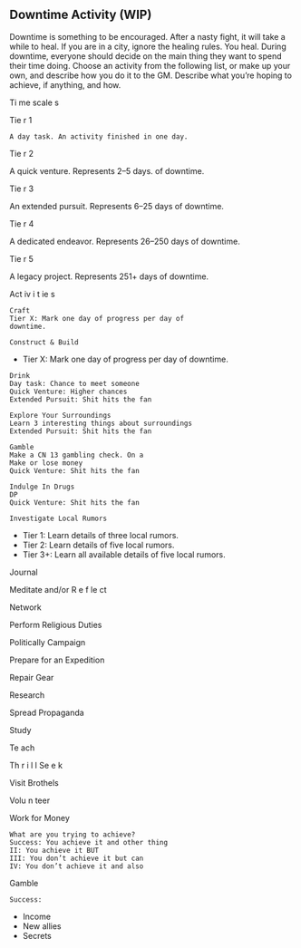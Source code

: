 ## Downtime Activity (WIP)

Downtime is something to be encouraged. After
a nasty fight, it will take a while to heal. If you are in
a city, ignore the healing rules. You heal.
During downtime, everyone should decide on the
main thing they want to spend their time doing.
Choose an activity from the following list, or make
up your own, and describe how you do it to the GM.
Describe what you’re hoping to achieve, if anything,
and how.

Ti me scale s

Tie r 1

```
A day task. An activity finished in one day.
```

Tie r 2

A quick venture. Represents 2–5 days. of
downtime.

Tie r 3

An extended pursuit. Represents 6–25 days of
downtime.

Tie r 4

A dedicated endeavor. Represents 26–250 days
of downtime.

Tie r 5

A legacy project. Represents 251+ days of
downtime.

Act iv i t ie s

```
Craft
Tier X: Mark one day of progress per day of
downtime.
```

```
Construct & Build
```

- Tier X: Mark one day of progress per day of
  downtime.

```
Drink
Day task: Chance to meet someone
Quick Venture: Higher chances
Extended Pursuit: Shit hits the fan
```

```
Explore Your Surroundings
Learn 3 interesting things about surroundings
Extended Pursuit: Shit hits the fan
```

```
Gamble
Make a CN 13 gambling check. On a
Make or lose money
Quick Venture: Shit hits the fan
```

```
Indulge In Drugs
DP
Quick Venture: Shit hits the fan
```

```
Investigate Local Rumors
```

- Tier 1: Learn details of three local rumors.
- Tier 2: Learn details of five local rumors.
- Tier 3+: Learn all available details of five local
  rumors.

Journal

Meditate and/or R e f le ct

Network

Perform Religious Duties

Politically Campaign

Prepare for an Expedition

Repair Gear

Research

Spread Propaganda

Study

Te ach

Th r i l l Se e k

Visit Brothels

Volu n teer

Work for Money

```
What are you trying to achieve?
Success: You achieve it and other thing
II: You achieve it BUT
III: You don’t achieve it but can
IV: You don’t achieve it and also
```

Gamble

```
Success:
```

- Income
- New allies
- Secrets